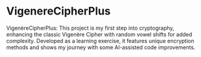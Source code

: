 # VigenereCipherPlus
VigenèreCipherPlus: This project is my first step into cryptography, enhancing the classic Vigenère Cipher with random vowel shifts for added complexity. Developed as a learning exercise, it features unique encryption methods and shows my journey with some AI-assisted code improvements.
